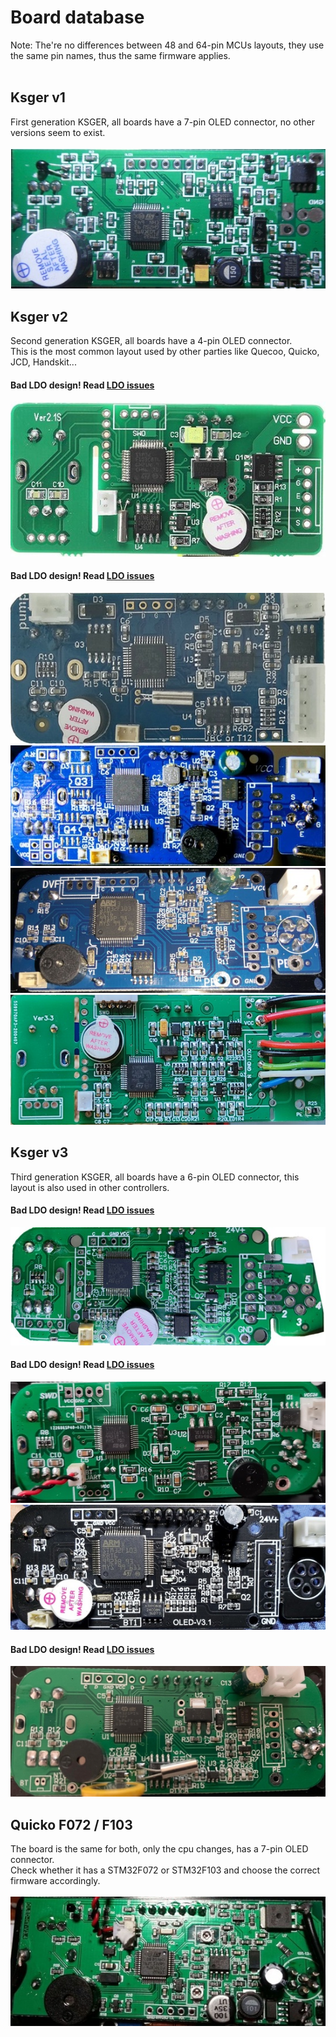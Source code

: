 # Board database 
Note: The're no differences between 48 and 64-pin MCUs layouts, they use the same pin names, thus the same firmware applies.<br><br> 
## Ksger v1
First generation KSGER, all boards have a 7-pin OLED connector, no other versions seem to exist.<br>
<br>
<img src="/Readme_files/boards/ksger_v1.jpg">
<br>
## Ksger v2
Second generation KSGER, all boards have a 4-pin OLED connector.<br>
This is the most common layout used by other parties like Quecoo, Quicko, JCD, Handskit...

#### **Bad LDO design! Read [LDO issues](https://github.com/deividAlfa/stm32_soldering_iron_controller#ksger-self-resetting)**
<img src="/Readme_files/boards/ksger_v2_1.jpg">

#### **Bad LDO design! Read [LDO issues](https://github.com/deividAlfa/stm32_soldering_iron_controller#ksger-self-resetting)**
<img src="/Readme_files/boards/ksger_v2_2.jpg">
<br>
<img src="/Readme_files/boards/ksger_v2_3.jpg">
<br>
<img src="/Readme_files/boards/ksger_v2_4.jpg">
<br>
<img src="/Readme_files/boards/ksger_v2_5.jpg">

## Ksger v3
Third generation KSGER, all boards have a 6-pin OLED connector, this layout is also used in other controllers.<br>

#### **Bad LDO design! Read [LDO issues](https://github.com/deividAlfa/stm32_soldering_iron_controller#ksger-self-resetting)**
<img src="/Readme_files/boards/ksger_v3_1.jpg">

#### **Bad LDO design! Read [LDO issues](https://github.com/deividAlfa/stm32_soldering_iron_controller#ksger-self-resetting)**
<img src="/Readme_files/boards/ksger_v3_2.jpg">
<br>
<img src="/Readme_files/boards/ksger_v3_3.jpg">

#### **Bad LDO design! Read [LDO issues](https://github.com/deividAlfa/stm32_soldering_iron_controller#ksger-self-resetting)**
<img src="/Readme_files/boards/ksger_v3_4.jpg">

## Quicko F072 / F103
The board is the same for both, only the cpu changes, has a 7-pin OLED connector.<br>
Check whether it has a STM32F072 or STM32F103 and choose the correct firmware accordingly.<br>
<br>
<img src="/Readme_files/boards/quicko.jpg">
<br>
